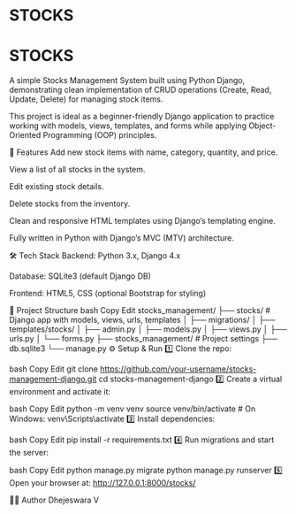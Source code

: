 # STOCKS

# STOCKS

A simple Stocks Management System built using Python Django, demonstrating clean implementation of CRUD operations (Create, Read, Update, Delete) for managing stock items.

This project is ideal as a beginner-friendly Django application to practice working with models, views, templates, and forms while applying Object-Oriented Programming (OOP) principles.

🚀 Features
Add new stock items with name, category, quantity, and price.

View a list of all stocks in the system.

Edit existing stock details.

Delete stocks from the inventory.

Clean and responsive HTML templates using Django’s templating engine.

Fully written in Python with Django’s MVC (MTV) architecture.

🛠️ Tech Stack
Backend: Python 3.x, Django 4.x

Database: SQLite3 (default Django DB)

Frontend: HTML5, CSS (optional Bootstrap for styling)

📂 Project Structure
bash
Copy
Edit
stocks_management/
├── stocks/              # Django app with models, views, urls, templates
│   ├── migrations/
│   ├── templates/stocks/
│   ├── admin.py
│   ├── models.py
│   ├── views.py
│   ├── urls.py
│   └── forms.py
├── stocks_management/   # Project settings
├── db.sqlite3
└── manage.py
⚙️ Setup & Run
1️⃣ Clone the repo:

bash
Copy
Edit
git clone https://github.com/your-username/stocks-management-django.git
cd stocks-management-django
2️⃣ Create a virtual environment and activate it:

bash
Copy
Edit
python -m venv venv
source venv/bin/activate  # On Windows: venv\Scripts\activate
3️⃣ Install dependencies:

bash
Copy
Edit
pip install -r requirements.txt
4️⃣ Run migrations and start the server:

bash
Copy
Edit
python manage.py migrate
python manage.py runserver
5️⃣ Open your browser at:
http://127.0.0.1:8000/stocks/

👨‍💻 Author
Dhejeswara V

